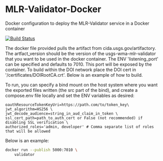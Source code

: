 # MLR-Validator-Docker
Docker configuration to deploy the MLR-Validator service in a Docker container 

[![Build Status](https://travis-ci.org/USGS-CIDA/MLR-Validator-Docker.svg?branch=master)](https://travis-ci.org/USGS-CIDA/MLR-Validator-Docker)


The docker file provided pulls the artifact from cida.usgs.gov/artifactory. The artfact_version should be the version of the usgs-wma-mlr-validator that you want to be used in the docker container. The ENV 'listening_port' can be specified and defaults to 7010. This port will be exposed by the container. 
To build within the DOI network place the DOI cert in '/certificates/DOIRootCA.crt'. Below is an example of how to build.

To run, you can specify a bind mount on the host system where you want the exported files written (the src part of the bind), and create a compose.env file locally and set the ENV variables as desired:
```
oauthResourceTokenKeyUri=https://path.com/to/token_key\
jwt_algorithm=HS256 \
jwt_decode_audience=string_in_aud_claim_in_token \
ssl_cert_path=path_to_auth_cert or False (not recommended) if disabling SSL verification \
authorized_roles='admin, developer' # Comma separate list of roles that will be allowed
```

Below is an example:
```bash
docker run --publish 5000:7010 \
    validator
```